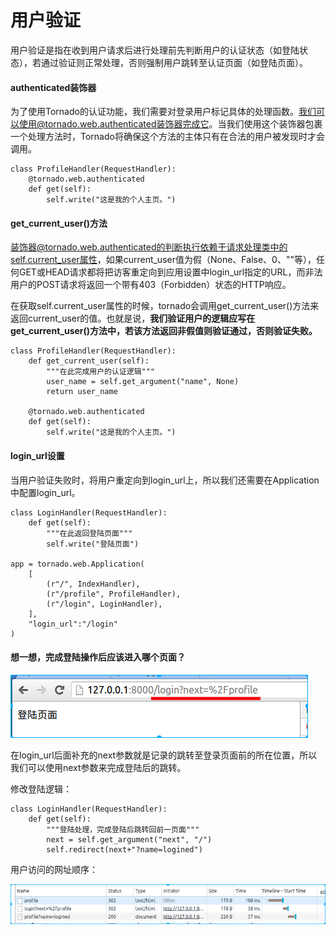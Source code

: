 # 用户验证

用户验证是指在收到用户请求后进行处理前先判断用户的认证状态（如登陆状态），若通过验证则正常处理，否则强制用户跳转至认证页面（如登陆页面）。



#### authenticated装饰器

为了使用Tornado的认证功能，我们需要对登录用户标记具体的处理函数。我们可以使用@tornado.web.authenticated装饰器完成它。当我们使用这个装饰器包裹一个处理方法时，Tornado将确保这个方法的主体只有在合法的用户被发现时才会调用。

```
class ProfileHandler(RequestHandler):
    @tornado.web.authenticated
    def get(self):
        self.write("这是我的个人主页。")
```

#### get_current_user()方法

装饰器@tornado.web.authenticated的判断执行依赖于请求处理类中的self.current_user属性，如果current_user值为假（None、False、0、""等），任何GET或HEAD请求都将把访客重定向到应用设置中login_url指定的URL，而非法用户的POST请求将返回一个带有403（Forbidden）状态的HTTP响应。

在获取self.current_user属性的时候，tornado会调用get_current_user()方法来返回current_user的值。也就是说，**我们验证用户的逻辑应写在get_current_user()方法中，若该方法返回非假值则验证通过，否则验证失败。**

```
class ProfileHandler(RequestHandler):
    def get_current_user(self):
        """在此完成用户的认证逻辑"""
        user_name = self.get_argument("name", None)
        return user_name 

    @tornado.web.authenticated
    def get(self):
        self.write("这是我的个人主页。")
```

#### login_url设置

当用户验证失败时，将用户重定向到login_url上，所以我们还需要在Application中配置login_url。

```
class LoginHandler(RequestHandler):
    def get(self):
        """在此返回登陆页面"""
        self.write("登陆页面")

app = tornado.web.Application(
    [
        (r"/", IndexHandler),
        (r"/profile", ProfileHandler),
        (r"/login", LoginHandler),
    ],
    "login_url":"/login"
)
```

#### 想一想，完成登陆操作后应该进入哪个页面？

![跳转后的login_url](../images/login_url_next.png)

在login_url后面补充的next参数就是记录的跳转至登录页面前的所在位置，所以我们可以使用next参数来完成登陆后的跳转。

修改登陆逻辑：

```
class LoginHandler(RequestHandler):
    def get(self):
        """登陆处理，完成登陆后跳转回前一页面"""
        next = self.get_argument("next", "/")
        self.redirect(next+"?name=logined")
```

用户访问的网址顺序：

![跳转顺序](../images/login_return_pre.png)